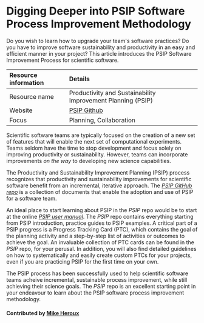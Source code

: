 # Digging Deeper into PSIP Software Process Improvement Methodology

Do you wish to learn how to upgrade your team's software practices? Do you have to improve software sustainability and productivity in an easy and efficient manner in your project? This article introduces the PSIP Software Improvement Process for scientific software.


Resource information | Details 
:--- | :--- 
Resource name | Productivity and Sustainability Improvement Planning (PSIP)
Website | [PSIP Github](https://github.com/bssw-psip)
Focus | Planning, Collaboration

Scientific software teams are typically focused on the creation of a new set of features that will enable the next set of computational experiments.  Teams seldom have the time to stop development and focus solely on improving productivity or sustainability.  However, teams can incorporate improvements *on the way* to developing new science capabilities.

The Productivity and Sustainability Improvement Planning (PSIP) process recognizes that productivity and sustainability improvements for scientific software benefit from an incremental, iterative approach.  The *[PSIP GitHub repo](https://github.com/bssw-psip)* is a collection of documents that enable the adoption and use of PSIP for a software team.  

An ideal place to start learning about PSIP in the *PSIP* repo would be to start at the online *[PSIP user manual](https://github.com/bssw-psip/practice-guides/blob/master/README.md)*. The *PSIP* repo contains everything starting from PSIP introduction, practice guides to PSIP examples. A critical part of a PSIP progress is a Progress Tracking Card (PTC), which contains the goal of the planning activity and a step-by-step list of activities or outcomes to achieve the goal. An invaluable collection of PTC cards can be found in the *PSIP* repo, for your perusal. In addition, you will also find detailed guidelines on how to systematically and easily create custom PTCs for your projects, even if you are practicing PSIP for the first time on your own.

The PSIP process has been successfully used to help scientific software teams acheive incremental, sustainable process improvement, while still achieving their science goals. The *PSIP* repo is an excellent starting point in your endeavour to learn about the PSIP software process improvement methodology.

#### Contributed by [Mike Heroux](http://github.com/maherou)


<!---
Publish: yes
Pinned: yes
Categories: Planning, Collaboration
Topics: Software process improvement, Strategies for more effective teams 
Tags: website
Level: 2
Prerequisites: defaults
Aggregate: none

% LCM: temporarily drop 'requirements' topic in order to get poster screen shot
--->

